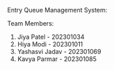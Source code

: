 Entry Queue Management System:

Team Members:
1. Jiya Patel - 202301034
2. Hiya Modi - 202301011
3. Yashasvi Jadav - 202301069
4. Kavya Parmar - 202301085

